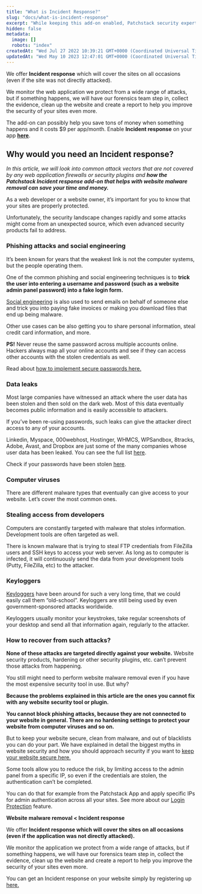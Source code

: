 ```yaml
---
title: "What is Incident Response?"
slug: "docs/what-is-incident-response"
excerpt: "While keeping this add-on enabled, Patchstack security experts will help you solve possible security incidents without additional cost."
hidden: false
metadata: 
  image: []
  robots: "index"
createdAt: "Wed Jul 27 2022 10:39:21 GMT+0000 (Coordinated Universal Time)"
updatedAt: "Wed May 10 2023 12:47:01 GMT+0000 (Coordinated Universal Time)"
---
```

We offer **Incident response** which will cover the sites on all occasions (even if the site was not directly attacked).

We monitor the web application we protect from a wide range of attacks, but if something happens, we will have our forensics team step in, collect the evidence, clean up the website and create a report to help you improve the security of your sites even more.

The add-on can possibly help you save tons of money when something happens and it costs $9 per app/month. Enable **Incident response** on your app <a href="https://app.patchstack.com/addons" target="_blank">**here**</a>.

## Why would you need an Incident response?

<i>In this article, we will look into common attack vectors that are not covered by any web application firewalls or security plugins and **how the Patchstack Incident response add-on that helps with website malware removal can save your time and money.**</i>

As a web developer or a website owner, it’s important for you to know that your sites are properly protected. 

Unfortunately, the security landscape changes rapidly and some attacks might come from an unexpected source, which even advanced security products fail to address.

<h3>Phishing attacks and social engineering</h3>
It’s been known for years that the weakest link is not the computer systems, but the people operating them.

One of the common phishing and social engineering techniques is to <b>trick the user into entering a username and password (such as a website admin panel password) into a fake login form.</b>

<a href="https://www.webroot.com/us/en/resources/tips-articles/what-is-social-engineering" target="_blank">Social engineering</a> is also used to send emails on behalf of someone else and trick you into paying fake invoices or making you download files that end up being malware.

Other use cases can be also getting you to share personal information, steal credit card information, and more.

**PS!** Never reuse the same password across multiple accounts online. Hackers always map all your online accounts and see if they can access other accounts with the stolen credentials as well.

Read about <a href="https://patchstack.com/articles/password-management/" target="_blank">how to implement secure passwords here.</a>

<h3>Data leaks</h3>
Most large companies have witnessed an attack where the user data has been stolen and then sold on the dark web. Most of this data eventually becomes public information and is easily accessible to attackers.

If you’ve been re-using passwords, such leaks can give the attacker direct access to any of your accounts.

Linkedin, Myspace, 000webhost, Hostinger, WHMCS, WPSandbox, 8tracks, Adobe, Avast, and Dropbox are just some of the many companies whose user data has been leaked. You can see the full list <a href="https://haveibeenpwned.com/PwnedWebsites" target="_blank">here</a>.

Check if your passwords have been stolen <a href="https://haveibeenpwned.com" target="_blank">here</a>.

<h3>Computer viruses</h3>
There are different malware types that eventually can give access to your website. Let’s cover the most common ones.

<h3>Stealing access from developers</h3>
Computers are constantly targeted with malware that stoles information. Development tools are often targeted as well.

There is known malware that is trying to steal FTP credentials from FileZilla users and SSH keys to access your web server. As long as to computer is infected, it will continuously send the data from your development tools (Putty, FileZilla, etc) to the attacker.

<h3>Keyloggers</h3>

<a href="https://www.csoonline.com/article/3326304/keyloggers-explained-how-attackers-record-computer-inputs.html" target="_blank">Keyloggers</a> have been around for such a very long time, that we could easily call them “old-school”. Keyloggers are still being used by even government-sponsored attacks worldwide.

Keyloggers usually monitor your keystrokes, take regular screenshots of your desktop and send all that information again, regularly to the attacker.

<h3>How to recover from such attacks?</h3>

<b>None of these attacks are targeted directly against your website.</b> Website security products, hardening or other security plugins, etc. can’t prevent those attacks from happening.

You still might need to perform website malware removal even if you have the most expensive security tool in use. But why?

<b>Because the problems explained in this article are the ones you cannot fix with any website security tool or plugin. </b>

<b>You cannot block phishing attacks, because they are not connected to your website in general. There are no hardening settings to protect your website from computer viruses and so on. </b>

But to keep your website secure, clean from malware, and out of blacklists you can do your part. We have explained in detail the biggest myths in website security and how you should approach security if you want to <a href="https://patchstack.com/articles/is-wordpress-secure-10-biggest-myths-wordpress-security/" target="_blank">keep your website secure here.</a>

Some tools allow you to reduce the risk, by limiting access to the admin panel from a specific IP, so even if the credentials are stolen, the authentication can’t be completed. 

You can do that for example from the Patchstack App and apply specific IPs for admin authentication across all your sites. See more about our <a href="https://docs.patchstack.com/docs/hardening-login-protection" target="_blank">Login Protection</a> feature.

<b>Website malware removal \< Incident response</b>

We offer <b>Incident response which will cover the sites on all occasions (even if the application was not directly attacked).</b>

We monitor the application we protect from a wide range of attacks, but if something happens, we will have our forensics team step in, collect the evidence, clean up the website and create a report to help you improve the security of your sites even more.

You can get an Incident response on your website simply by registering up <a href="https://app.patchstack.com/register" target="_blank">here.</a>
